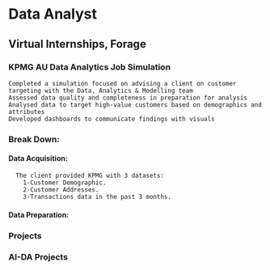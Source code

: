 # Data Analyst
## Virtual Internships, Forage
### KPMG AU Data Analytics Job Simulation  
    Completed a simulation focused on advising a client on customer targeting with the Data, Analytics & Modelling team
    Assessed data quality and completeness in preparation for analysis
    Analysed data to target high-value customers based on demographics and attributes
    Developed dashboards to communicate findings with visuals
### Break Down:
  #### Data Acquisition:
      The client provided KPMG with 3 datasets:  
        1-Customer Demographic.  
        2-Customer Addresses.  
        3-Transactions data in the past 3 months.  
  #### Data Preparation: 
  



### Projects

### AI-DA Projects


